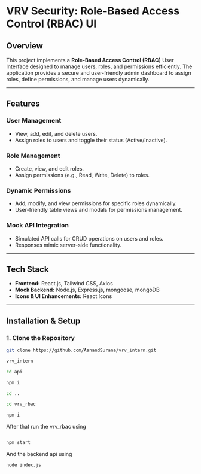 # VRV Security: Role-Based Access Control (RBAC) UI

## **Overview**

This project implements a **Role-Based Access Control (RBAC)** User Interface designed to manage users, roles, and permissions efficiently. The application provides a secure and user-friendly admin dashboard to assign roles, define permissions, and manage users dynamically.

---

## **Features**

### **User Management**
- View, add, edit, and delete users.
- Assign roles to users and toggle their status (Active/Inactive).

### **Role Management**
- Create, view, and edit roles.
- Assign permissions (e.g., Read, Write, Delete) to roles.

### **Dynamic Permissions**
- Add, modify, and view permissions for specific roles dynamically.
- User-friendly table views and modals for permissions management.

### **Mock API Integration**
- Simulated API calls for CRUD operations on users and roles.
- Responses mimic server-side functionality.

---

## **Tech Stack**
- **Frontend:** React.js, Tailwind CSS, Axios
- **Mock Backend:** Node.js, Express.js, mongoose, mongoDB
- **Icons & UI Enhancements:** React Icons
---

## **Installation & Setup**

### **1. Clone the Repository**
```bash
git clone https://github.com/AanandSurana/vrv_intern.git

vrv_intern

cd api

npm i 

cd ..

cd vrv_rbac

npm i 

```

After that run the vrv_rbac using
```bash

npm start

```

And the backend api using 

```bash
node index.js
```


